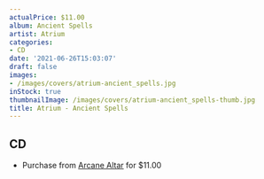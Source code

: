 ```yaml
---
actualPrice: $11.00
album: Ancient Spells
artist: Atrium
categories:
- CD
date: '2021-06-26T15:03:07'
draft: false
images:
- /images/covers/atrium-ancient_spells.jpg
inStock: true
thumbnailImage: /images/covers/atrium-ancient_spells-thumb.jpg
title: Atrium - Ancient Spells
---
```


## CD
* Purchase from [Arcane Altar](https://arcanealtar.bigcartel.com/product/atrium-ancient-spells-cd) for $11.00
